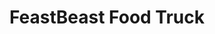 ---
layout: project
title: FeastBeast Food Truck
service: Branding
description: Logo and vehicle wrap designed for a local food truck.
---